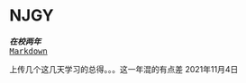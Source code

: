 # NJGY
***在校两年***  
<kbd>[Markdown](https://github.com/772766964/NJGY/blob/master/Markdown.md)</kbd>

上传几个这几天学习的总得。。。这一年混的有点差  2021年11月4日

